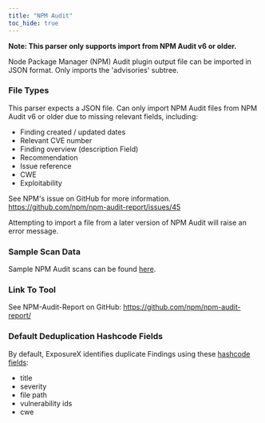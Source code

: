 ```yaml
---
title: "NPM Audit"
toc_hide: true
---
```


**Note: This parser only supports import from NPM Audit v6 or older.**

Node Package Manager (NPM) Audit plugin output file can be imported in
JSON format. Only imports the \'advisories\' subtree.

### File Types
This parser expects a JSON file.  Can only import NPM Audit files from NPM Audit v6 or older due to missing relevant fields, including:

- Finding created / updated dates
- Relevant CVE number
- Finding overview (description Field)
- Recommendation
- Issue reference
- CWE
- Exploitability

See NPM's issue on GitHub for more information.  https://github.com/npm/npm-audit-report/issues/45

Attempting to import a file from a later version of NPM Audit will raise an error message.

### Sample Scan Data
Sample NPM Audit scans can be found [here](https://github.com/ExposureX/django-ExposureX/tree/master/unittests/scans/npm_audit).

### Link To Tool
See NPM-Audit-Report on GitHub: https://github.com/npm/npm-audit-report/

### Default Deduplication Hashcode Fields
By default, ExposureX identifies duplicate Findings using these [hashcode fields](https://docs.exposurex.com/en/working_with_findings/finding_deduplication/about_deduplication/):

- title
- severity
- file path
- vulnerability ids
- cwe
